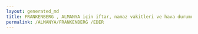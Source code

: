 ```yaml
---
layout: generated_md
title: FRANKENBERG , ALMANYA için iftar, namaz vakitleri ve hava durumu - ilçe/eyalet seç
permalink: /ALMANYA/FRANKENBERG /EDER
---
```


<script type="text/javascript">
  var country = ALMANYA;
  var city = FRANKENBERG ;
  var state = EDER;
  var lat = 72;
  var lon = 21;
</script>
